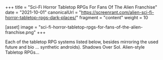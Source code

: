 +++
title = "Sci-Fi Horror Tabletop RPGs For Fans Of The Alien Franchise"
date = "2021-10-01"
canonicalUrl = "https://screenrant.com/alien-sci-fi-horror-tabletop-rpgs-dark-places/"
fragment = "content"
weight = 10

[asset]
    image = "sci-fi-horror-tabletop-rpgs-for-fans-of-the-alien-franchise.png"
+++

Each of the tabletop RPG systems listed below, besides mirroring the used 
future and bio ... synthetic androids). Shadows Over Sol. Alien-style 
Tabletop RPGs...
